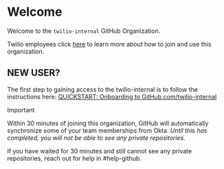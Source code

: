 # Welcome

Welcome to the `twilio-internal` GitHub Organization.

Twilio employees click [here](https://internal-product-docs.twilio.com/docs/scm/twilio-internal/intro) to learn more about how to join and use this organization.

## NEW USER?

The first step to gaining access to the twilio-internal is to follow the instructions here: [QUICKSTART: Onboarding to GitHub.com/twilio-internal](https://internal-product-docs.twilio.com/docs/scm/twilio-internal/quickstart)

> [!IMPORTANT]
> Within 30 minutes of joining this organization, GitHub will automatically synchronize some of your team memberships from Okta. _Until this has completed, you will not be able to see any private repositories._
>
> If you have waited for 30 minutes and still cannot see any private repositories, reach out for help in #help-github.

